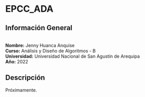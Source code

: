 # EPCC_ADA
## Información General
<br>
<b>Nombre:</b> Jenny Huanca Anquise <br>
<b>Curso:</b> Análisis y Diseño de Algoritmos - B <br>
<b>Universidad:</b> Universidad Nacional de San Agustín de Arequipa <br>
<b>Año:</b> 2022 <br>

## Descripción
Próximamente.
